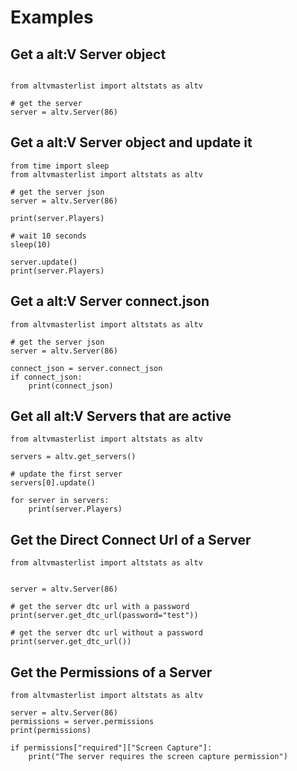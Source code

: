 # Examples

## Get a alt:V Server object

```python3

from altvmasterlist import altstats as altv

# get the server
server = altv.Server(86)
```

## Get a alt:V Server object and update it

```python3
from time import sleep
from altvmasterlist import altstats as altv

# get the server json
server = altv.Server(86)

print(server.Players)

# wait 10 seconds
sleep(10)

server.update()
print(server.Players)
```

## Get a alt:V Server connect.json

```python3
from altvmasterlist import altstats as altv

# get the server json
server = altv.Server(86)

connect_json = server.connect_json
if connect_json:
    print(connect_json)
```

## Get all alt:V Servers that are active

```python3
from altvmasterlist import altstats as altv

servers = altv.get_servers()

# update the first server
servers[0].update()

for server in servers:
    print(server.Players)
```

## Get the Direct Connect Url of a Server

```python3
from altvmasterlist import altstats as altv


server = altv.Server(86)

# get the server dtc url with a password
print(server.get_dtc_url(password="test"))

# get the server dtc url without a password
print(server.get_dtc_url())
```

## Get the Permissions of a Server

```python3
from altvmasterlist import altstats as altv

server = altv.Server(86)
permissions = server.permissions
print(permissions)

if permissions["required"]["Screen Capture"]:
    print("The server requires the screen capture permission")
```
